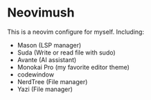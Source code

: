 # Neovimush

This is a neovim configure for myself.
Including:
- Mason (LSP manager)
- Suda (Write or read file with sudo)
- Avante (AI assistant)
- Monokai Pro (my favorite editor theme)
- codewindow
- NerdTree (File manager)
- Yazi (File manager)